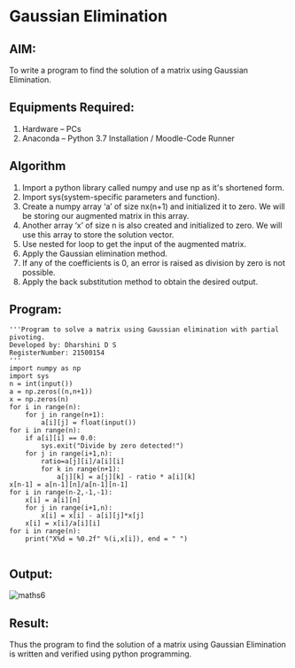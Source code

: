 # Gaussian Elimination

## AIM:
To write a program to find the solution of a matrix using Gaussian Elimination.

## Equipments Required:
1. Hardware – PCs
2. Anaconda – Python 3.7 Installation / Moodle-Code Runner

## Algorithm
1. Import a python library called numpy and use np as it's shortened form.
2. Import sys(system-specific parameters and function).
3. Create a numpy array ‘a’ of size nx(n+1) and initialized it to zero. We will be storing our augmented matrix in this array.
4. Another array ‘x’ of size n is also created and initialized to zero. We will use this array to store the solution vector.
5. Use nested for loop to get the input of the augmented matrix.
6. Apply the Gaussian elimination method.
7. If any of the coefficients is 0, an error is raised as division by zero is not possible.
8. Apply the back substitution method to obtain the desired output. 

## Program:
```
'''Program to solve a matrix using Gaussian elimination with partial pivoting.
Developed by: Dharshini D S 
RegisterNumber: 21500154
'''
import numpy as np
import sys
n = int(input())
a = np.zeros((n,n+1))
x = np.zeros(n)
for i in range(n):
    for j in range(n+1):
        a[i][j] = float(input())
for i in range(n):
    if a[i][i] == 0.0:
        sys.exit("Divide by zero detected!")
    for j in range(i+1,n):
        ratio=a[j][i]/a[i][i]
        for k in range(n+1):
            a[j][k] = a[j][k] - ratio * a[i][k]
x[n-1] = a[n-1][n]/a[n-1][n-1]
for i in range(n-2,-1,-1):
    x[i] = a[i][n]
    for j in range(i+1,n):
        x[i] = x[i] - a[i][j]*x[j]
    x[i] = x[i]/a[i][i]
for i in range(n):
    print("X%d = %0.2f" %(i,x[i]), end = " ")
    
```

## Output:
![maths6](https://user-images.githubusercontent.com/93427345/153755345-c6ec2dec-398e-4970-a397-a9d168f3f692.png)



## Result:
Thus the program to find the solution of a matrix using Gaussian Elimination is written and verified using python programming.

